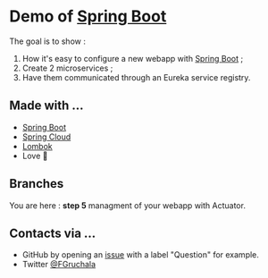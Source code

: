 # Demo of [Spring Boot](https://projects.spring.io/spring-boot/)

The goal is to show :
1. How it's easy to configure a new webapp with [Spring Boot](https://projects.spring.io/spring-boot/) ;
2. Create 2 microservices ;
3. Have them communicated through an Eureka service registry.

## Made with ...
* [Spring Boot](http://projects.spring.io/spring-boot/)
* [Spring Cloud](https://projects.spring.io/spring-cloud/)
* [Lombok](https://projectlombok.org/)
* Love :sparkling_heart:

## Branches

You are here : **step 5** managment of your webapp with Actuator. 


## Contacts via ...
* GitHub by opening an [issue](https://github.com/fgruchala/demo-spring-boot/issues) with a label "Question" for example.
* Twitter [@FGruchala](https://twitter.com/FGruchala)
